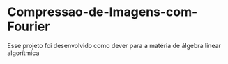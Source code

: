 # Compressao-de-Imagens-com-Fourier
Esse projeto foi desenvolvido como dever para a matéria de álgebra linear algorítmica

